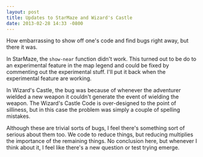 ```yaml
---
layout: post
title: Updates to StarMaze and Wizard's Castle
date: 2013-02-28 14:33 -0800
---
```


How embarrassing to show off one's code and find bugs right away, but there it was. 

In StarMaze, the <code>show-near</code> function didn't work. This turned out to be do to an experimental feature in the map legend and could be fixed by commenting out the experimental stuff. I'll put it back when the experimental feature are working. 

In Wizard's Castle, the bug was because of whenever the adventurer wielded a new weapon it couldn't generate the event of wielding the weapon. The Wizard's Castle Code is over-designed to the point of silliness, but in this case the problem was simply a couple of spelling mistakes.

Although these are trivial sorts of bugs, I feel there's something sort of serious about them too. We code to reduce things, but reducing multiplies the importance of the remaining things. No conclusion here, but whenever I think about it, I feel like there's a new question or test trying emerge.
